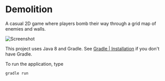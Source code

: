# Demolition
A casual 2D game where players bomb their way through a grid map of enemies and walls.

![Screenshot](https://jiziao.works/assets/img/projects/demolition-screenshot.png?h=930673fbc7e1c4802cc4977cbe8878cc)

This project uses Java 8 and Gradle. See [Gradle | Installation] if you don't have Gradle.

To run the application, type
```
gradle run
```

[Gradle | Installation]: https://gradle.org/install/
